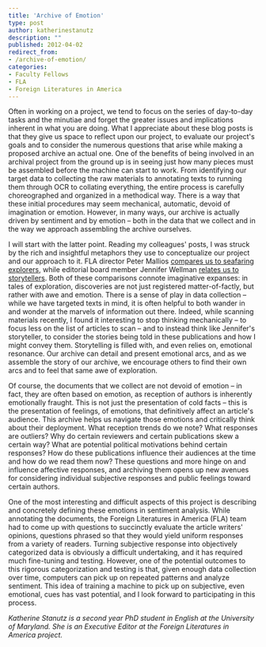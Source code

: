 ```yaml
---
title: 'Archive of Emotion'
type: post
author: katherinestanutz
description: ""
published: 2012-04-02
redirect_from: 
- /archive-of-emotion/
categories:
- Faculty Fellows
- FLA
- Foreign Literatures in America
---
```

Often in working on a project, we tend to focus on the series of day-to-day tasks and the minutiae and forget the greater issues and implications inherent in what you are doing. What I appreciate about these blog posts is that they give us space to reflect upon our project, to evaluate our project's goals and to consider the numerous questions that arise while making a proposed archive an actual one. One of the benefits of being involved in an archival project from the ground up is in seeing just how many pieces must be assembled before the machine can start to work. From identifying our target data to collecting the raw materials to annotating texts to running them through OCR to collating everything, the entire process is carefully choreographed and organized in a methodical way. There is a way that these initial procedures may seem mechanical, automatic, devoid of imagination or emotion. However, in many ways, our archive is actually driven by sentiment and by emotion – both in the data that we collect and in the way we approach assembling the archive ourselves.

I will start with the latter point. Reading my colleagues' posts, I was struck by the rich and insightful metaphors they use to conceptualize our project and our approach to it. FLA director Peter Mallios [compares us to seafaring explorers](http://mith.umd.edu/beginnings/), while editorial board member Jennifer Wellman [relates us to storytellers](http://mith.umd.edu/telling-the-story-of-foreign-literatures-in-america). Both of these comparisons connote imaginative expanses: in tales of exploration, discoveries are not just registered matter-of-factly, but rather with awe and emotion. There is a sense of play in data collection – while we have targeted texts in mind, it is often helpful to both wander in and wonder at the marvels of information out there. Indeed, while scanning materials recently, I found it interesting to stop thinking mechanically – to focus less on the list of articles to scan – and to instead think like Jennifer's storyteller, to consider the stories being told in these publications and how I might convey them. Storytelling is filled with, and even relies on, emotional resonance. Our archive can detail and present emotional arcs, and as we assemble the story of our archive, we encourage others to find their own arcs and to feel that same awe of exploration.

Of course, the documents that we collect are not devoid of emotion – in fact, they are often based on emotion, as reception of authors is inherently emotionally fraught. This is not just the presentation of cold facts – this is the presentation of feelings, of emotions, that definitively affect an article's audience. This archive helps us navigate those emotions and critically think about their deployment. What reception trends do we note? What responses are outliers? Why do certain reviewers and certain publications skew a certain way? What are potential political motivations behind certain responses? How do these publications influence their audiences at the time and how do we read them now? These questions and more hinge on and influence affective responses, and archiving them opens up new avenues for considering individual subjective responses and public feelings toward certain authors.

One of the most interesting and difficult aspects of this project is describing and concretely defining these emotions in sentiment analysis. While annotating the documents, the Foreign Literatures in America (FLA) team had to come up with questions to succinctly evaluate the article writers' opinions, questions phrased so that they would yield uniform responses from a variety of readers. Turning subjective response into objectively categorized data is obviously a difficult undertaking, and it has required much fine-tuning and testing. However, one of the potential outcomes to this rigorous categorization and testing is that, given enough data collection over time, computers can pick up on repeated patterns and analyze sentiment. This idea of training a machine to pick up on subjective, even emotional, cues has vast potential, and I look forward to participating in this process.

_Katherine Stanutz is a second year PhD student in English at the University of Maryland. She is an Executive Editor at the Foreign Literatures in America project._
